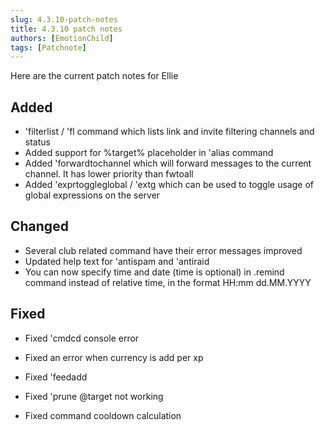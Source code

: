 ```yaml
---
slug: 4.3.10-patch-notes
title: 4.3.10 patch notes
authors: [EmotionChild]
tags: [Patchnote]
---
```


Here are the current patch notes for Ellie

## Added

  - 'filterlist / 'fl command which lists link and invite filtering channels and status
  - Added support for %target% placeholder in 'alias command
  - Added 'forwardtochannel which will forward messages to the current channel. It has lower priority than fwtoall
  - Added 'exprtoggleglobal / 'extg  which can be used to toggle usage of global expressions on the server


## Changed

  - Several club related command have their error messages improved
  - Updated help text for 'antispam and 'antiraid
  - You can now specify time and date (time is optional) in .remind command instead of relative time, in the format HH:mm dd.MM.YYYY


## Fixed

  - Fixed 'cmdcd console error
  - Fixed an error when currency is add per xp
  - Fixed 'feedadd

  - Fixed 'prune @target not working
  - Fixed command cooldown calculation